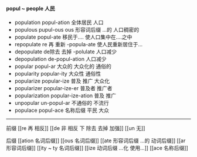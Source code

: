 #### popul ~ people 人民

- population popul-ation 全体居民 人口
- populous pupul-ous ous 形容词后缀 ...的  人口稠密的
- populate popul-ate 移民于.... 使人口集中在....之中
- repopulate re 再 重新 -popula-ate 使人民重新居住于...
- depopulate  de除去  去掉 -polulate 人口减少
- depopulation de-popul-ation 人口减少
- popular popul-ar 大众的 大众化的 通俗的
- popularity popular-ity 大众性 通俗性
- popularize popular-ize 普及 推广 大众化
- popularizer popular-ize-er 普及者  推广者
- popularization popular-ize-ation 普及 推广
- unpopular un-popul-ar 不通俗的 不流行
- populace popul-ace 名称后缀  平民 大众

---
前缀 
[[re  再  相反]]
[[de   非 相反 下 除去 去掉 加强]]
[[un 无]]

后缀
[[ation 名词后缀]]
[[ous 名词后缀]]
[[ate 形容词后缀  ...的 动词后缀]]
[[ar 形容词后缀]]
[[ity  ~ ty 名词后缀]]
[[ize 动词后缀 ...化 使用...]]
[[ace 名称后缀]]